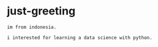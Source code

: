 # just-greeting

```Hello for somebody seeing my greeting.
im from indonesia.

i interested for learning a data science with python.
```
